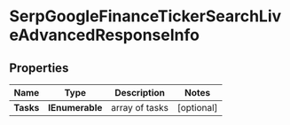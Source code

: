 # SerpGoogleFinanceTickerSearchLiveAdvancedResponseInfo


## Properties

| Name | Type | Description | Notes |
|------------ | ------------- | ------------- | -------------|
**Tasks** | **IEnumerable<SerpGoogleFinanceTickerSearchLiveAdvancedTaskInfo>** | array of tasks |[optional]|